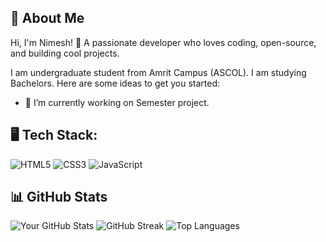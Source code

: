 ## 👋 About Me
Hi, I'm Nimesh! 🚀 A passionate developer who loves coding, open-source, and building cool projects.

I am undergraduate student from Amrit Campus (ASCOL). I am studying Bachelors.
Here are some ideas to get you started:

- 🔭 I’m currently working on Semester project.


## 🖥️ Tech Stack:
![HTML5](https://img.shields.io/badge/HTML5-E34F26?style=for-the-badge&logo=html5&logoColor=white)
![CSS3](https://img.shields.io/badge/CSS3-1572B6?style=for-the-badge&logo=css3&logoColor=white)
![JavaScript](https://img.shields.io/badge/JavaScript-F7DF1E?style=for-the-badge&logo=javascript&logoColor=black)



## 📊 GitHub Stats
![Your GitHub Stats](https://github-readme-stats.vercel.app/api?username=NimeshBabu&show_icons=true&theme=dark)
![GitHub Streak](https://streak-stats.demolab.com/?username=NimeshBabu&theme=dark)
![Top Languages](https://github-readme-stats.vercel.app/api/top-langs/?username=NimeshBabu&layout=compact&theme=dark)

